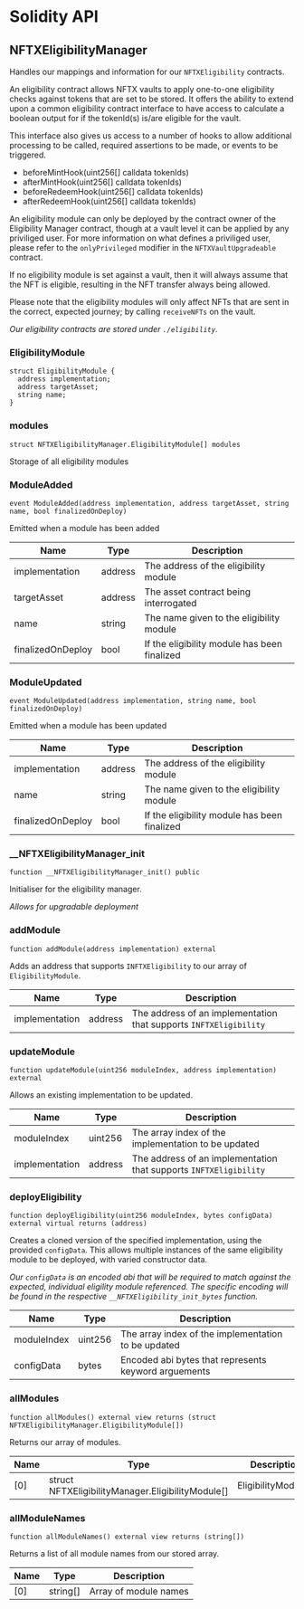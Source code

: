# Solidity API

## NFTXEligibilityManager

Handles our mappings and information for our `NFTXEligibility` contracts.

An eligibility contract allows NFTX vaults to apply one-to-one eligibility checks
against tokens that are set to be stored. It offers the ability to extend upon a
common eligibility contract interface to have access to calculate a boolean output
for if the tokenId(s) is/are eligible for the vault.

This interface also gives us access to a number of hooks to allow additional processing
to be called, required assertions to be made, or events to be triggered.

- beforeMintHook(uint256[] calldata tokenIds)
- afterMintHook(uint256[] calldata tokenIds)
- beforeRedeemHook(uint256[] calldata tokenIds)
- afterRedeemHook(uint256[] calldata tokenIds)

An eligibility module can only be deployed by the contract owner of the Eligibility
Manager contract, though at a vault level it can be applied by any priviliged user.
For more information on what defines a priviliged user, please refer to the
`onlyPrivileged` modifier in the `NFTXVaultUpgradeable` contract.

If no eligibility module is set against a vault, then it will always assume that the
NFT is eligible, resulting in the NFT transfer always being allowed.

Please note that the eligibility modules will only affect NFTs that are sent in the
correct, expected journey; by calling `receiveNFTs` on the vault.

_Our eligibility contracts are stored under `./eligibility`._

### EligibilityModule

```solidity
struct EligibilityModule {
  address implementation;
  address targetAsset;
  string name;
}
```

### modules

```solidity
struct NFTXEligibilityManager.EligibilityModule[] modules
```

Storage of all eligibility modules

### ModuleAdded

```solidity
event ModuleAdded(address implementation, address targetAsset, string name, bool finalizedOnDeploy)
```

Emitted when a module has been added

| Name | Type | Description |
| ---- | ---- | ----------- |
| implementation | address | The address of the eligibility module |
| targetAsset | address | The asset contract being interrogated |
| name | string | The name given to the eligibility module |
| finalizedOnDeploy | bool | If the eligibility module has been finalized |

### ModuleUpdated

```solidity
event ModuleUpdated(address implementation, string name, bool finalizedOnDeploy)
```

Emitted when a module has been updated

| Name | Type | Description |
| ---- | ---- | ----------- |
| implementation | address | The address of the eligibility module |
| name | string | The name given to the eligibility module |
| finalizedOnDeploy | bool | If the eligibility module has been finalized |

### __NFTXEligibilityManager_init

```solidity
function __NFTXEligibilityManager_init() public
```

Initialiser for the eligibility manager.

_Allows for upgradable deployment_

### addModule

```solidity
function addModule(address implementation) external
```

Adds an address that supports `INFTXEligibility` to our array of `EligibilityModule`.

| Name | Type | Description |
| ---- | ---- | ----------- |
| implementation | address | The address of an implementation that supports `INFTXEligibility` |

### updateModule

```solidity
function updateModule(uint256 moduleIndex, address implementation) external
```

Allows an existing implementation to be updated.

| Name | Type | Description |
| ---- | ---- | ----------- |
| moduleIndex | uint256 | The array index of the implementation to be updated |
| implementation | address | The address of an implementation that supports `INFTXEligibility` |

### deployEligibility

```solidity
function deployEligibility(uint256 moduleIndex, bytes configData) external virtual returns (address)
```

Creates a cloned version of the specified implementation, using
the provided `configData`. This allows multiple instances of the same
eligibility module to be deployed, with varied constructor data.

_Our `configData` is an encoded abi that will be required to match
against the expected, individual eligility module referenced. The specific
encoding will be found in the respective `__NFTXEligibility_init_bytes`
function._

| Name | Type | Description |
| ---- | ---- | ----------- |
| moduleIndex | uint256 | The array index of the implementation to be updated |
| configData | bytes | Encoded abi bytes that represents keyword arguements |

### allModules

```solidity
function allModules() external view returns (struct NFTXEligibilityManager.EligibilityModule[])
```

Returns our array of modules.

| Name | Type | Description |
| ---- | ---- | ----------- |
| [0] | struct NFTXEligibilityManager.EligibilityModule[] | EligibilityModule[] |

### allModuleNames

```solidity
function allModuleNames() external view returns (string[])
```

Returns a list of all module names from our stored array.

| Name | Type | Description |
| ---- | ---- | ----------- |
| [0] | string[] | Array of module names |

